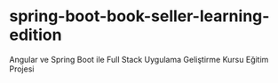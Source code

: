 # spring-boot-book-seller-learning-edition
 Angular ve Spring Boot ile Full Stack Uygulama Geliştirme Kursu Eğitim Projesi
